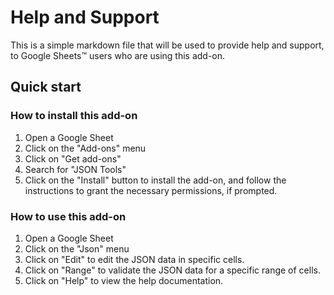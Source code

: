 # Help and Support

This is a simple markdown file that will be used to provide help and support,
 to Google Sheets™️ users who are using this add-on.

## Quick start

### How to install this add-on

1. Open a Google Sheet
2. Click on the "Add-ons" menu
3. Click on "Get add-ons"
4. Search for "JSON Tools"
5. Click on the "Install" button to install the add-on,
 and follow the instructions to grant the necessary permissions, if prompted.

### How to use this add-on

1. Open a Google Sheet
2. Click on the "Json" menu
3. Click on "Edit" to edit the JSON data in specific cells.
4. Click on "Range" to validate the JSON data for a specific range of cells.
5. Click on "Help" to view the help documentation.
